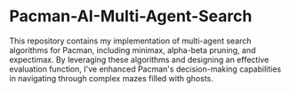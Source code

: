 # Pacman-AI-Multi-Agent-Search
This repository contains my implementation of multi-agent search algorithms for Pacman, including minimax, alpha-beta pruning, and expectimax. By leveraging these algorithms and designing an effective evaluation function, I've enhanced Pacman's decision-making capabilities in navigating through complex mazes filled with ghosts. 
